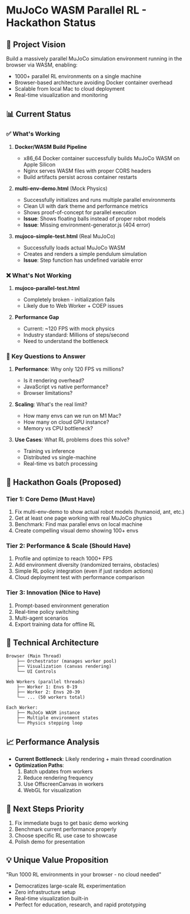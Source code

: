 # MuJoCo WASM Parallel RL - Hackathon Status

## 🎯 Project Vision
Build a massively parallel MuJoCo simulation environment running in the browser via WASM, enabling:
- 1000+ parallel RL environments on a single machine
- Browser-based architecture avoiding Docker container overhead
- Scalable from local Mac to cloud deployment
- Real-time visualization and monitoring

## 📊 Current Status

### ✅ What's Working
1. **Docker/WASM Build Pipeline**
   - x86_64 Docker container successfully builds MuJoCo WASM on Apple Silicon
   - Nginx serves WASM files with proper CORS headers
   - Build artifacts persist across container restarts

2. **multi-env-demo.html** (Mock Physics)
   - Successfully initializes and runs multiple parallel environments
   - Clean UI with dark theme and performance metrics
   - Shows proof-of-concept for parallel execution
   - **Issue**: Shows floating balls instead of proper robot models
   - **Issue**: Missing environment-generator.js (404 error)

3. **mujoco-simple-test.html** (Real MuJoCo)
   - Successfully loads actual MuJoCo WASM
   - Creates and renders a simple pendulum simulation
   - **Issue**: Step function has undefined variable error

### ❌ What's Not Working
1. **mujoco-parallel-test.html**
   - Completely broken - initialization fails
   - Likely due to Web Worker + COEP issues

2. **Performance Gap**
   - Current: ~120 FPS with mock physics
   - Industry standard: Millions of steps/second
   - Need to understand the bottleneck

### 🤔 Key Questions to Answer
1. **Performance**: Why only 120 FPS vs millions?
   - Is it rendering overhead?
   - JavaScript vs native performance?
   - Browser limitations?

2. **Scaling**: What's the real limit?
   - How many envs can we run on M1 Mac?
   - How many on cloud GPU instance?
   - Memory vs CPU bottleneck?

3. **Use Cases**: What RL problems does this solve?
   - Training vs inference
   - Distributed vs single-machine
   - Real-time vs batch processing

## 🎪 Hackathon Goals (Proposed)

### Tier 1: Core Demo (Must Have)
1. Fix multi-env-demo to show actual robot models (humanoid, ant, etc.)
2. Get at least one page working with real MuJoCo physics
3. Benchmark: Find max parallel envs on local machine
4. Create compelling visual demo showing 100+ envs

### Tier 2: Performance & Scale (Should Have)  
1. Profile and optimize to reach 1000+ FPS
2. Add environment diversity (randomized terrains, obstacles)
3. Simple RL policy integration (even if just random actions)
4. Cloud deployment test with performance comparison

### Tier 3: Innovation (Nice to Have)
1. Prompt-based environment generation
2. Real-time policy switching
3. Multi-agent scenarios
4. Export training data for offline RL

## 🔧 Technical Architecture
```
Browser (Main Thread)
    ├── Orchestrator (manages worker pool)
    ├── Visualization (canvas rendering)
    └── UI Controls
    
Web Workers (parallel threads)
    ├── Worker 1: Envs 0-19
    ├── Worker 2: Envs 20-39
    └── ... (50 workers total)
    
Each Worker:
    ├── MuJoCo WASM instance
    ├── Multiple environment states
    └── Physics stepping loop
```

## 📈 Performance Analysis
- **Current Bottleneck**: Likely rendering + main thread coordination
- **Optimization Paths**:
  1. Batch updates from workers
  2. Reduce rendering frequency
  3. Use OffscreenCanvas in workers
  4. WebGL for visualization

## 🚀 Next Steps Priority
1. Fix immediate bugs to get basic demo working
2. Benchmark current performance properly
3. Choose specific RL use case to showcase
4. Polish demo for presentation

## 💡 Unique Value Proposition
"Run 1000 RL environments in your browser - no cloud needed"
- Democratizes large-scale RL experimentation
- Zero infrastructure setup
- Real-time visualization built-in
- Perfect for education, research, and rapid prototyping
